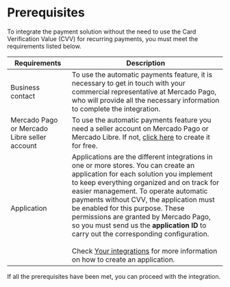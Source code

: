 # Prerequisites

To integrate the payment solution without the need to use the Card Verification Value (CVV) for recurring payments, you must meet the requirements listed below.

| Requirements | Description | 
| --- | --- |
| Business contact | To use the automatic payments feature, it is necessary to get in touch with your commercial representative at Mercado Pago, who will provide all the necessary information to complete the integration. |
| Mercado Pago or Mercado Libre seller account | To use the automatic payments feature you need a seller account on Mercado Pago or Mercado Libre. If not, [click here](https://www.mercadopago[FAKER][URL][DOMAIN]/hub/registration/landing) to create it for free. |
| Application | Applications are the different integrations in one or more stores. You can create an application for each solution you implement to keep everything organized and on track for easier management. To operate automatic payments without CVV, the application must be enabled for this purpose. These permissions are granted by Mercado Pago, so you must send us the **application ID** to carry out the corresponding configuration. <br><br> Check [Your integrations](/developers/en/docs/your-integrations/introduction) for more information on how to create an application. |

If all the prerequisites have been met, you can proceed with the integration.